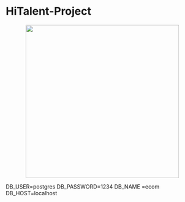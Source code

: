 # HiTalent-Project

<p align="center">
  <img height="400" src="https://media2.giphy.com/media/13HgwGsXF0aiGY/giphy.gif?cid=ecf05e47h4gfy96z60k0q6neuq8sg7tjbm1hj6byzswhtiqj&rid=giphy.gif&ct=g" />
</p>

DB_USER=postgres
DB_PASSWORD=1234
DB_NAME =ecom
DB_HOST=localhost
